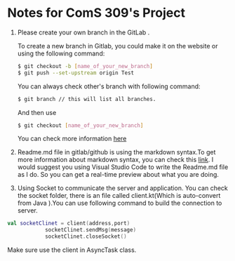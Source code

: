 # Notes for ComS 309's Project
1. Please create your own branch in the GitLab . 

    To create a new branch in Gitlab, you could make it on the website or using the following command:
    ```bash
    $ git checkout -b [name_of_your_new_branch]
    $ git push --set-upstream origin Test
    ```
    You can always check other's branch with following command:
    ```bash
    $ git branch // this will list all branches.
    ```
    And then use
    ```bash
    $ git checkout [name_of_your_new_branch]
    ```
    You can check more information [here](https://github.com/Kunena/Kunena-Forum/wiki/Create-a-new-branch-with-git-and-manage-branches)
2. Readme.md file in gitlab/github is using the markdown syntax.To get more information about markdown syntax, you can check this [link](https://github.com/adam-p/markdown-here/wiki/Markdown-Cheatsheet). I would suggest you using Visual Studio Code to write the Readme.md file as I do. So you can get a real-time preview about what you are doing.

3. Using Socket to communicate the server and application. You can check the socket folder, there is an file called client.kt(Which is auto-convert from Java ).You can use following command to build the connection to server.
```kotlin
val socketClinet = client(address,port)
            socketClinet.sendMsg(message)
            socketClinet.closeSocket()
```
Make sure use the client in AsyncTask class.




